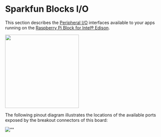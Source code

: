 # Sparkfun Blocks I/O

<p>This section describes the <a href="https://developer.android.google.cn/things/sdk/pio/index.html">Peripheral I/O</a>
interfaces available to your apps running on the
<a href="https://www.sparkfun.com/products/13044">Raspberry Pi Block for Intel® Edison</a>.</p>
<p><img src="https://developer.android.google.cn/things/images/sparkfun-pi-block.jpg" height="240px"></p>
<p>The following pinout diagram illustrates the locations of the available ports
exposed by the breakout connectors of this board:</p>
<p><img alt="&quot;&quot;" src="https://developer.android.google.cn/things/images/pinout-edison-sparkfun.png"></p>


